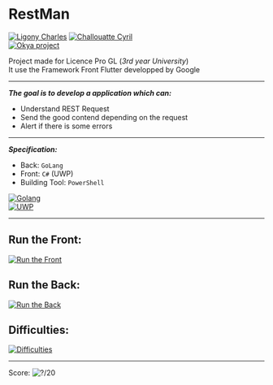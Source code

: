 # RestMan
[![Ligony Charles](https://img.shields.io/badge/Charles-LinkedIn-1E90E7.svg)](https://www.linkedin.com/in/charles-ligony-893177134/)
[![Challouatte Cyril](https://img.shields.io/badge/Cyril-LinkedIn-1E90E7.svg)](https://www.linkedin.com/in/cyril-challouatte-824021160/)  
[![Okya project](https://img.shields.io/badge/%C3%98kya-Official-0c2461.svg)]()

Project made for Licence Pro GL (_3rd year University_)  
It use the Framework Front Flutter developped by Google

***

___The goal is to develop a application which can:___

 - Understand REST Request
 - Send the good contend depending on the request
 - Alert if there is some errors
 
***

___Specification:___

 - Back:  `GoLang`
 - Front: `C#` (UWP) 
 - Building Tool: `PowerShell`
 
[![Golang](https://img.icons8.com/color/60/000000/golang.png)](https://golang.org/)  
[![UWP](https://img.icons8.com/color/60/000000/windows-10.png)](https://flutter.io/)

***

## Run the Front:  
[![Run the Front](https://img.shields.io/badge/ReadMe-Front-5BC7F8.svg)]()  

## Run the Back: 
[![Run the Back](https://img.shields.io/badge/ReadMe-Back-75CEDE.svg)](https://github.com/CharlesLgn/RestMan/blob/master/RestManBack/README.md)

## Difficulties: 
[![Difficulties](https://img.shields.io/badge/ReadMe-Difficulties-important.svg)]()

***

Score:   ![?/20](https://img.shields.io/badge/%3f-20-00A100.svg)
